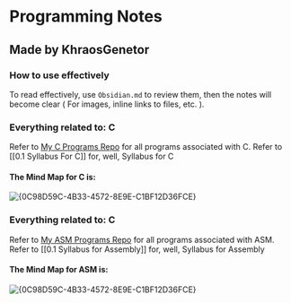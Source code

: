 # Programming Notes

## Made by KhraosGenetor

### How to use effectively

To read effectively, use ``Obsidian.md`` to review them, then the notes will become clear ( For images, inline links to files, etc. ).

### Everything related to: C

Refer to [My C Programs Repo](https://github.com/khraosgenetor/CPrograms) for all programs associated with C.
Refer to [[0.1 Syllabus For C]] for, well, Syllabus for C

#### The Mind Map for C is:
![{0C98D59C-4B33-4572-8E9E-C1BF12D36FCE}](https://github.com/user-attachments/assets/436b136e-67a5-4fcf-bac8-a0543fc4263b)

### Everything related to: C

Refer to [My ASM Programs Repo](https://github.com/khraosgenetor/ASMPrograms) for all programs associated with ASM.
Refer to [[0.1 Syllabus for Assembly]] for, well, Syllabus for Assembly

#### The Mind Map for ASM is:
![{0C98D59C-4B33-4572-8E9E-C1BF12D36FCE}](https://github.com/user-attachments/assets/436b136e-67a5-4fcf-bac8-a0543fc4263b)
